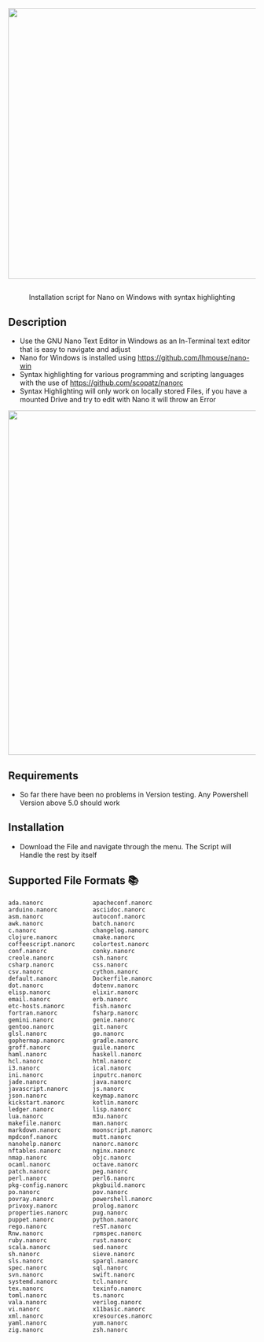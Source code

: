 <div align="center" width="100%">
    <img src="https://github.com/DarkZoneSD/NanoWithSyntaxHighlightForWIN/blob/DarkZoneSD-README/NanoForWINDOWS.jpg" width="550" />
</div>

<div align="center" width="100%">
    <h2></h2>
    <p>Installation script for Nano on Windows with syntax highlighting</p>

</div>

## Description
- Use the GNU Nano Text Editor in Windows as an In-Terminal text editor that is easy to navigate and adjust
- Nano for Windows is installed using https://github.com/lhmouse/nano-win
- Syntax highlighting for various programming and scripting languages with the use of https://github.com/scopatz/nanorc 
- Syntax Highlighting will only work on locally stored Files, if you have a mounted Drive and try to edit with Nano it will throw an Error
<img src="https://github.com/DarkZoneSD/NanoWithSyntaxHighlightForWIN/blob/master/Example.PNG" width="700px">

##  Requirements
- So far there have been no problems in Version testing. Any Powershell Version above 5.0 should work
##  Installation
- Download the File and navigate through the menu. The Script will Handle the rest by itself
## Supported File Formats 📚
```
ada.nanorc              apacheconf.nanorc
arduino.nanorc          asciidoc.nanorc
asm.nanorc              autoconf.nanorc
awk.nanorc              batch.nanorc
c.nanorc                changelog.nanorc
clojure.nanorc          cmake.nanorc
coffeescript.nanorc     colortest.nanorc
conf.nanorc             conky.nanorc  
creole.nanorc           csh.nanorc
csharp.nanorc           css.nanorc
csv.nanorc              cython.nanorc
default.nanorc          Dockerfile.nanorc
dot.nanorc              dotenv.nanorc
elisp.nanorc            elixir.nanorc
email.nanorc            erb.nanorc
etc-hosts.nanorc        fish.nanorc
fortran.nanorc          fsharp.nanorc
gemini.nanorc           genie.nanorc
gentoo.nanorc           git.nanorc
glsl.nanorc             go.nanorc
gophermap.nanorc        gradle.nanorc
groff.nanorc            guile.nanorc
haml.nanorc             haskell.nanorc
hcl.nanorc              html.nanorc
i3.nanorc               ical.nanorc
ini.nanorc              inputrc.nanorc
jade.nanorc             java.nanorc
javascript.nanorc       js.nanorc
json.nanorc             keymap.nanorc
kickstart.nanorc        kotlin.nanorc
ledger.nanorc           lisp.nanorc
lua.nanorc              m3u.nanorc
makefile.nanorc         man.nanorc
markdown.nanorc         moonscript.nanorc
mpdconf.nanorc          mutt.nanorc
nanohelp.nanorc         nanorc.nanorc
nftables.nanorc         nginx.nanorc
nmap.nanorc             objc.nanorc
ocaml.nanorc            octave.nanorc
patch.nanorc            peg.nanorc
perl.nanorc             perl6.nanorc
pkg-config.nanorc       pkgbuild.nanorc
po.nanorc               pov.nanorc
povray.nanorc           powershell.nanorc
privoxy.nanorc          prolog.nanorc
properties.nanorc       pug.nanorc
puppet.nanorc           python.nanorc
rego.nanorc             reST.nanorc
Rnw.nanorc              rpmspec.nanorc
ruby.nanorc             rust.nanorc
scala.nanorc            sed.nanorc
sh.nanorc               sieve.nanorc
sls.nanorc              sparql.nanorc
spec.nanorc             sql.nanorc
svn.nanorc              swift.nanorc
systemd.nanorc          tcl.nanorc
tex.nanorc              texinfo.nanorc
toml.nanorc             ts.nanorc
vala.nanorc             verilog.nanorc
vi.nanorc               x11basic.nanorc
xml.nanorc              xresources.nanorc
yaml.nanorc             yum.nanorc
zig.nanorc              zsh.nanorc

``` 



